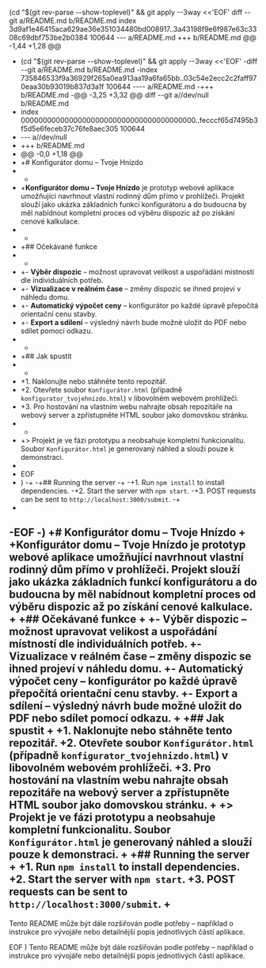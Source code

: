  (cd "$(git rev-parse --show-toplevel)" && git apply --3way <<'EOF' 
diff --git a/README.md b/README.md
index 3d9af1e46415aca629ae36e351034480bd008917..3a43198f9e6f987e63c3308c69dbf753be2b0384 100644
--- a/README.md
+++ b/README.md
@@ -1,44 +1,28 @@
- (cd "$(git rev-parse --show-toplevel)" && git apply --3way <<'EOF' 
-diff --git a/README.md b/README.md
-index 735846533f9a36929f265a0ea913aa19a6fa65bb..03c54e2ecc2c2faff970eaa30b93019b837d3a1f 100644
---- a/README.md
-+++ b/README.md
-@@ -3,25 +3,32 @@ diff --git a//dev/null b/README.md
- index 0000000000000000000000000000000000000000..fecccf65d7495b3f5d5e6feceb37c76fe8aec305 100644
- --- a//dev/null
- +++ b/README.md
- @@ -0,0 +1,18 @@
- +# Konfigurátor domu – Tvoje Hnízdo
- +
- +**Konfigurátor domu – Tvoje Hnízdo** je prototyp webové aplikace umožňující navrhnout vlastní rodinný dům přímo v prohlížeči. Projekt slouží jako ukázka základních funkcí konfigurátoru a do budoucna by měl nabídnout kompletní proces od výběru dispozic až po získání cenové kalkulace.
- +
- +## Očekávané funkce
- +
- +- **Výběr dispozic** – možnost upravovat velikost a uspořádání místností dle individuálních potřeb.
- +- **Vizualizace v reálném čase** – změny dispozic se ihned projeví v náhledu domu.
- +- **Automatický výpočet ceny** – konfigurátor po každé úpravě přepočítá orientační cenu stavby.
- +- **Export a sdílení** – výsledný návrh bude možné uložit do PDF nebo sdílet pomocí odkazu.
- +
- +## Jak spustit
- +
- +1. Naklonujte nebo stáhněte tento repozitář.
- +2. Otevřete soubor `Konfigurátor.html` (případně `konfigurator_tvojehnizdo.html`) v libovolném webovém prohlížeči.
- +3. Pro hostování na vlastním webu nahrajte obsah repozitáře na webový server a zpřístupněte HTML soubor jako domovskou stránku.
- +
- +> Projekt je ve fázi prototypu a neobsahuje kompletní funkcionalitu. Soubor `Konfigurátor.html` je generovaný náhled a slouží pouze k demonstraci.
-  
- EOF
- )
-+
-+## Running the server
-+
-+1. Run `npm install` to install dependencies.
-+2. Start the server with `npm start`.
-+3. POST requests can be sent to `http://localhost:3000/submit`.
-+
- 
-EOF
-)
+# Konfigurátor domu – Tvoje Hnízdo
+
+**Konfigurátor domu – Tvoje Hnízdo** je prototyp webové aplikace umožňující navrhnout vlastní rodinný dům přímo v prohlížeči. Projekt slouží jako ukázka základních funkcí konfigurátoru a do budoucna by měl nabídnout kompletní proces od výběru dispozic až po získání cenové kalkulace.
+
+## Očekávané funkce
+
+- **Výběr dispozic** – možnost upravovat velikost a uspořádání místností dle individuálních potřeb.
+- **Vizualizace v reálném čase** – změny dispozic se ihned projeví v náhledu domu.
+- **Automatický výpočet ceny** – konfigurátor po každé úpravě přepočítá orientační cenu stavby.
+- **Export a sdílení** – výsledný návrh bude možné uložit do PDF nebo sdílet pomocí odkazu.
+
+## Jak spustit
+
+1. Naklonujte nebo stáhněte tento repozitář.
+2. Otevřete soubor `Konfigurátor.html` (případně `konfigurator_tvojehnizdo.html`) v libovolném webovém prohlížeči.
+3. Pro hostování na vlastním webu nahrajte obsah repozitáře na webový server a zpřístupněte HTML soubor jako domovskou stránku.
+
+> Projekt je ve fázi prototypu a neobsahuje kompletní funkcionalitu. Soubor `Konfigurátor.html` je generovaný náhled a slouží pouze k demonstraci.
+
+## Running the server
+
+1. Run `npm install` to install dependencies.
+2. Start the server with `npm start`.
+3. POST requests can be sent to `http://localhost:3000/submit`.
+
 ---
 
 Tento README může být dále rozšiřován podle potřeby – například o instrukce pro vývojáře nebo detailnější popis jednotlivých částí aplikace.
 
EOF
)
Tento README může být dále rozšiřován podle potřeby – například o instrukce pro vývojáře nebo detailnější popis jednotlivých částí aplikace.
